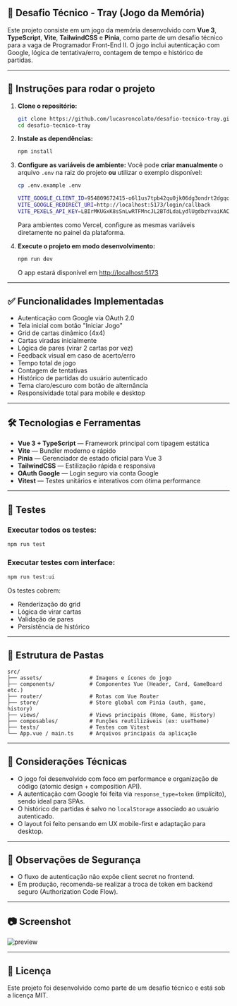 ## 🧠 Desafio Técnico - Tray (Jogo da Memória)

Este projeto consiste em um jogo da memória desenvolvido com **Vue 3**, **TypeScript**, **Vite**, **TailwindCSS** e **Pinia**, como parte de um desafio técnico para a vaga de Programador Front-End II. O jogo inclui autenticação com Google, lógica de tentativa/erro, contagem de tempo e histórico de partidas.

---

## 🚀 Instruções para rodar o projeto

1. **Clone o repositório:**

   ```bash
   git clone https://github.com/lucasroncolato/desafio-tecnico-tray.git
   cd desafio-tecnico-tray
   ```

2. **Instale as dependências:**

   ```bash
   npm install
   ```

3. **Configure as variáveis de ambiente:**
   Você pode **criar manualmente** o arquivo `.env` na raiz do projeto **ou** utilizar o exemplo disponível:

   ```bash
   cp .env.example .env

   VITE_GOOGLE_CLIENT_ID=954809672415-o6l1us7tpb42qu0jk06dg3ondrt2dgqc.apps.googleusercontent.com
   VITE_GOOGLE_REDIRECT_URI=http://localhost:5173/login/callback
   VITE_PEXELS_API_KEY=LBIrMKUGxK8sSnLwRTFMncJL2BTdLdaLydlUgdbzYvaiKACnmYr6rER6
   ```

   Para ambientes como Vercel, configure as mesmas variáveis diretamente no painel da plataforma.

4. **Execute o projeto em modo desenvolvimento:**
   ```bash
   npm run dev
   ```
   O app estará disponível em [http://localhost:5173](http://localhost:5173)

---

## ✅ Funcionalidades Implementadas

- Autenticação com Google via OAuth 2.0
- Tela inicial com botão "Iniciar Jogo"
- Grid de cartas dinâmico (4x4)
- Cartas viradas inicialmente
- Lógica de pares (virar 2 cartas por vez)
- Feedback visual em caso de acerto/erro
- Tempo total de jogo
- Contagem de tentativas
- Histórico de partidas do usuário autenticado
- Tema claro/escuro com botão de alternância
- Responsividade total para mobile e desktop

---

## 🛠️ Tecnologias e Ferramentas

- **Vue 3 + TypeScript** — Framework principal com tipagem estática
- **Vite** — Bundler moderno e rápido
- **Pinia** — Gerenciador de estado oficial para Vue 3
- **TailwindCSS** — Estilização rápida e responsiva
- **OAuth Google** — Login seguro via conta Google
- **Vitest** — Testes unitários e interativos com ótima performance

---

## 🧪 Testes

### Executar todos os testes:

```bash
npm run test
```

### Executar testes com interface:

```bash
npm run test:ui
```

Os testes cobrem:

- Renderização do grid
- Lógica de virar cartas
- Validação de pares
- Persistência de histórico

---

## 📁 Estrutura de Pastas

```plaintext
src/
├── assets/               # Imagens e ícones do jogo
├── components/           # Componentes Vue (Header, Card, GameBoard etc.)
├── router/               # Rotas com Vue Router
├── store/                # Store global com Pinia (auth, game, history)
├── views/                # Views principais (Home, Game, History)
├── composables/          # Funções reutilizáveis (ex: useTheme)
├── tests/                # Testes com Vitest
└── App.vue / main.ts     # Arquivos principais da aplicação
```

---

## 📌 Considerações Técnicas

- O jogo foi desenvolvido com foco em performance e organização de código (atomic design + composition API).
- A autenticação com Google foi feita via `response_type=token` (implícito), sendo ideal para SPAs.
- O histórico de partidas é salvo no `localStorage` associado ao usuário autenticado.
- O layout foi feito pensando em UX mobile-first e adaptação para desktop.

---

## 🔐 Observações de Segurança

- O fluxo de autenticação não expõe client secret no frontend.
- Em produção, recomenda-se realizar a troca de token em backend seguro (Authorization Code Flow).

---

## 📷 Screenshot

![preview](https://raw.githubusercontent.com/lucasroncolato/desafio-tecnico-tray/main/public/preview.png)

---

## 📜 Licença

Este projeto foi desenvolvido como parte de um desafio técnico e está sob a licença MIT.

